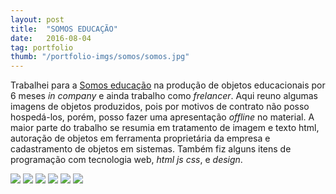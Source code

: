 ```yaml
---
layout: post
title:  "SOMOS EDUCAÇÃO"
date:   2016-08-04
tag: portfolio
thumb: "/portfolio-imgs/somos/somos.jpg"
---
```


Trabalhei para a <a href="http://somoseducacao.com.br" target="_blank">Somos educação</a> na produção de objetos educacionais por 6 meses *in company* e ainda trabalho como *frelancer*. Aqui reuno algumas imagens de objetos produzidos, pois por motivos de contrato não posso hospedá-los, porém, posso fazer uma apresentação *offline* no material. A maior parte do trabalho se resumia em tratamento de imagem e texto html, autoração de objetos em ferramenta proprietária da empresa e cadastramento de objetos em sistemas. Também fiz alguns itens de programação com tecnologia web, *html js css*, e *design*.
<div class='imggal'>
    <img src="{{ site.url }}/portfolio-imgs/somos/somos-1.jpg">
    <img src="{{ site.url }}/portfolio-imgs/somos/somos-2.jpg">
    <img src="{{ site.url }}/portfolio-imgs/somos/somos-3.jpg">
    <img src="{{ site.url }}/portfolio-imgs/somos/somos-4.jpg">
    <img src="{{ site.url }}/portfolio-imgs/somos/somos-5.jpg">
    <img src="{{ site.url }}/portfolio-imgs/somos/somos-6.jpg">
</div>




